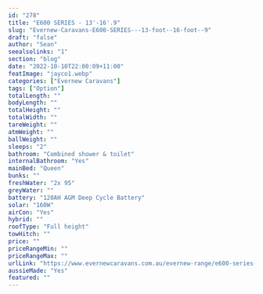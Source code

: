 ```yaml
---
id: "278"
title: "E600 SERIES - 13'-16'.9"
slug: "Evernew-Caravans-E600-SERIES---13-foot--16-foot--9"
draft: "false"
author: "Sean"
seealsolinks: "1"
section: "blog"
date: "2022-10-10T22:00:09+11:00"
featImage: "jayco1.webp"
categories: ["Evernew Caravans"]
tags: ["Option"]
totalLength: ""
bodyLength: ""
totalHeight: ""
totalWidth: ""
tareWeight: ""
atmWeight: ""
ballWeight: ""
sleeps: "2"
bathroom: "Combined shower & toilet"
internalBathroom: "Yes"
mainBed: "Queen"
bunks: ""
freshWater: "2x 95"
greyWater: ""
battery: "120AH AGM Deep Cycle Battery"
solar: "160W"
airCon: "Yes"
hybrid: ""
roofType: "Full height"
towHitch: ""
price: ""
priceRangeMin: ""
priceRangeMax: ""
urlLink: "https://www.evernewcaravans.com.au/evernew-range/e600-series-13-16-9"
aussieMade: "Yes"
featured: ""
---
```

